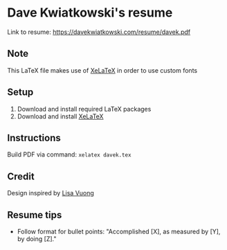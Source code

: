 # Dave Kwiatkowski's resume

Link to resume: https://davekwiatkowski.com/resume/davek.pdf

## Note

This LaTeX file makes use of [XeLaTeX](https://www.sharelatex.com/learn/XeLaTeX) in order to use custom fonts

## Setup

1. Download and install required LaTeX packages
2. Download and install [XeLaTeX](https://www.sharelatex.com/learn/XeLaTeX)

## Instructions

Build PDF via command: `xelatex davek.tex`

## Credit

Design inspired by [Lisa Vuong](https://github.com/LisaVuong/me-irl/blob/master/lisavuong_resume.pdf)

## Resume tips

- Follow format for bullet points: "Accomplished [X], as measured by [Y], by doing [Z]."
